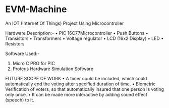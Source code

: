 # EVM-Machine
An IOT (Internet Of Things) Project Using Microcontroller


Hardware Description:-
•	PIC 16C77Microcontroller
•	Push Buttons 
•	Transistors
•	Transformers
•	Voltage regulator
•	LCD (16x2 Display)
•	LED
•	Resistors



Software Used:-
1.  Micro C PRO for PIC
2.  Proteus Hardware Simulation Software


FUTURE SCOPE OF WORK
•	A timer could be included, which could automatically end the voting after specified duration of time.
•	Biometric Verification of voters, so that automatically insured that one person is voting only once.
•	It can be made more interactive by adding sound effect (speech) to it.

